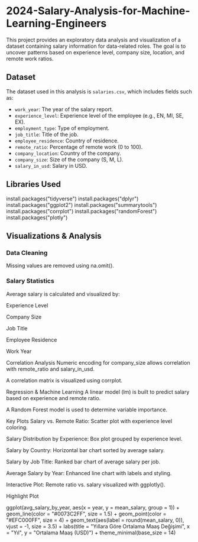 # 2024-Salary-Analysis-for-Machine-Learning-Engineers

This project provides an exploratory data analysis and visualization of a dataset containing salary information for data-related roles. The goal is to uncover patterns based on experience level, company size, location, and remote work ratios.

## Dataset

The dataset used in this analysis is `salaries.csv`, which includes fields such as:

- `work_year`: The year of the salary report.
- `experience_level`: Experience level of the employee (e.g., EN, MI, SE, EX).
- `employment_type`: Type of employment.
- `job_title`: Title of the job.
- `employee_residence`: Country of residence.
- `remote_ratio`: Percentage of remote work (0 to 100).
- `company_location`: Country of the company.
- `company_size`: Size of the company (S, M, L).
- `salary_in_usd`: Salary in USD.

## Libraries Used


install.packages("tidyverse")
install.packages("dplyr")
install.packages("ggplot2")
install.packages("summarytools")
install.packages("corrplot")
install.packages("randomForest")
install.packages("plotly")

## Visualizations & Analysis

### Data Cleaning
Missing values are removed using na.omit().

### Salary Statistics
Average salary is calculated and visualized by:

Experience Level

Company Size

Job Title

Employee Residence

Work Year

Correlation Analysis
Numeric encoding for company_size allows correlation with remote_ratio and salary_in_usd.

A correlation matrix is visualized using corrplot.

Regression & Machine Learning
A linear model (lm) is built to predict salary based on experience and remote ratio.

A Random Forest model is used to determine variable importance.

Key Plots
Salary vs. Remote Ratio: Scatter plot with experience level coloring.

Salary Distribution by Experience: Box plot grouped by experience level.

Salary by Country: Horizontal bar chart sorted by average salary.

Salary by Job Title: Ranked bar chart of average salary per job.

Average Salary by Year: Enhanced line chart with labels and styling.

Interactive Plot: Remote ratio vs. salary visualized with ggplotly().

Highlight Plot

ggplot(avg_salary_by_year, aes(x = year, y = mean_salary, group = 1)) +
  geom_line(color = "#0073C2FF", size = 1.5) +
  geom_point(color = "#EFC000FF", size = 4) +
  geom_text(aes(label = round(mean_salary, 0)), vjust = -1, size = 3.5) +
  labs(title = "Yıllara Göre Ortalama Maaş Değişimi",
       x = "Yıl", y = "Ortalama Maaş (USD)") +
  theme_minimal(base_size = 14)
